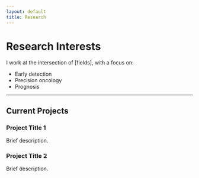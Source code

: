 ```yaml
---
layout: default
title: Research
---
```


# Research Interests

I work at the intersection of [fields], with a focus on:
- Early detection
- Precision oncology
- Prognosis

---

## Current Projects
### Project Title 1
Brief description.

### Project Title 2
Brief description.